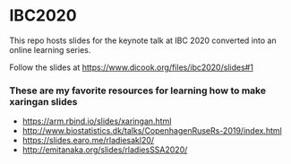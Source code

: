 # IBC2020
This repo hosts slides for the keynote talk at IBC 2020 converted into an online learning series. 

Follow the slides at https://www.dicook.org/files/ibc2020/slides#1

### These are my favorite resources for learning how to make xaringan slides

- https://arm.rbind.io/slides/xaringan.html
- http://www.biostatistics.dk/talks/CopenhagenRuseRs-2019/index.html
- https://slides.earo.me/rladiesakl20/
- http://emitanaka.org/slides/rladiesSSA2020/
